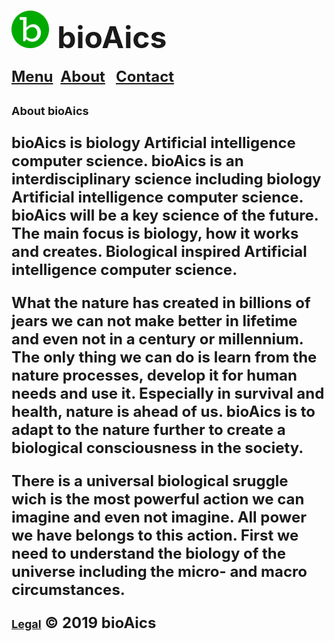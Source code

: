 # <a href="https://bioaics.github.io"><img width="60px" src="/bioAics.svg" /></a> &nbsp;<strong><font size="7">bioAics</font></strong>
<strong><font size="5"><a href="https://bioaics.github.io/menu">Menu</a></font></strong>&nbsp;&nbsp;&nbsp;<strong><font size="5"><a href="https://bioaics.github.io/about">About</a>&nbsp;&nbsp;&nbsp;<strong><font size="5"><a href="https://bioaics.github.io/contact">Contact</a></font></strong>
<p><strong><font size="4">About bioAics</font></strong></p>
<p>bioAics is biology Artificial intelligence computer science. bioAics is an interdisciplinary science including biology Artificial intelligence computer science. bioAics will be a key science of the future. The main focus is biology, how it works and creates. Biological inspired Artificial intelligence computer science.</p>
<p>What the nature has created in billions of jears we can not make better in lifetime and even not in a century or millennium. The only thing we can do is learn from the nature processes, develop it for human needs and use it. Especially in survival and health, nature is ahead of us. bioAics is to adapt to the nature further to create a biological consciousness in the society.</p>
<p>There is a universal biological sruggle wich is the most powerful action we can imagine and even not imagine. All power we have belongs to this action. First we need to understand the biology of the universe including the micro- and macro circumstances.</p>

<strong><font size="4"><a href="https://bioaics.github.io/legal">Legal</a></font></strong> © 2019 bioAics
